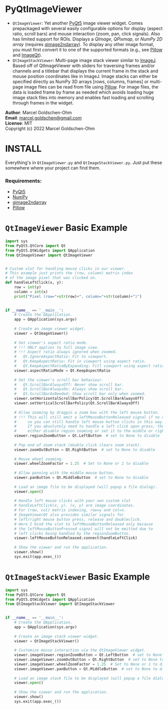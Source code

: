 # PyQtImageViewer

* `QtImageViewer`: Yet another [PyQt5](https://www.riverbankcomputing.com/software/pyqt/intro) image viewer widget. Comes prepackaged with several easily configurable options for display (aspect ratio, scroll bars) and mouse interaction (zoom, pan, click signals). Also has limited support for ROIs. Displays a *QImage*, *QPixmap*, or *NumPy 2D array* (requires [qimage2ndarray](https://github.com/hmeine/qimage2ndarray)). To display any other image format, you must first convert it to one of the supported formats (e.g., see [Pillow](https://github.com/python-pillow/Pillow) and [ImageQt](https://github.com/python-pillow/Pillow/blob/master/PIL/ImageQt.py)).
* `QtImageStackViewer`: Multi-page image stack viewer similar to [ImageJ](https://imagej.nih.gov/ij/). Based off of QtImageViewer with sliders for traversing frames and/or channels and a titlebar that displays the current frame in the stack and mouse position coordinates like in ImageJ. Image stacks can either be specified directly as NumPy 3D arrays [rows, columns, frames] or multi-page image files can be read from file using [Pillow](https://github.com/python-pillow/Pillow). For image files, the data is loaded frame by frame as needed which avoids loading huge image stack files into memory and enables fast loading and scrolling through frames in the widget.

**Author**: Marcel Goldschen-Ohm  
**Email**:  <marcel.goldschen@gmail.com>  
**License**: MIT  
Copyright (c) 2022 Marcel Goldschen-Ohm  

# INSTALL

Everything's in `QtImageViewer.py` and `QtImageStackViewer.py`. Just put these somewhere where your project can find them.

### Requirements:

* [PyQt5](https://www.riverbankcomputing.com/software/pyqt/intro)
* [NumPy](https://numpy.org/)
* [qimage2ndarray](https://github.com/hmeine/qimage2ndarray)
* [Pillow](https://python-pillow.org)

# `QtImageViewer` Basic Example

```python
import sys
from PyQt5.QtCore import Qt
from PyQt5.QtWidgets import QApplication
from QtImageViewer import QtImageViewer


# Custom slot for handling mouse clicks in our viewer.
# This example just prints the (row, column) matrix index
# of the image pixel that was clicked on.
def handleLeftClick(x, y):
    row = int(y)
    column = int(x)
    print("Pixel (row="+str(row)+", column="+str(column)+")")
    

if __name__ == '__main__':
    # Create the QApplication.
    app = QApplication(sys.argv)
        
    # Create an image viewer widget.
    viewer = QtImageViewer()
        
    # Set viewer's aspect ratio mode.
    # !!! ONLY applies to full image view.
    # !!! Aspect ratio always ignored when zoomed.
    #   Qt.IgnoreAspectRatio: Fit to viewport.
    #   Qt.KeepAspectRatio: Fit in viewport using aspect ratio.
    #   Qt.KeepAspectRatioByExpanding: Fill viewport using aspect ratio.
    viewer.aspectRatioMode = Qt.KeepAspectRatio
    
    # Set the viewer's scroll bar behaviour.
    #   Qt.ScrollBarAlwaysOff: Never show scroll bar.
    #   Qt.ScrollBarAlwaysOn: Always show scroll bar.
    #   Qt.ScrollBarAsNeeded: Show scroll bar only when zoomed.
    viewer.setHorizontalScrollBarPolicy(Qt.ScrollBarAlwaysOff)
    viewer.setVerticalScrollBarPolicy(Qt.ScrollBarAlwaysOff)
    
    # Allow zooming by draggin a zoom box with the left mouse button.
    # !!! This will still emit a leftMouseButtonReleased signal if no dragging occured,
    #     so you can still handle left mouse button clicks in this way.
    #     If you absolutely need to handle a left click upon press, then
    #     either disable region zooming or set it to the middle or right button.
    viewer.regionZoomButton = Qt.LeftButton  # set to None to disable
    
    # Pop end of zoom stack (double click clears zoom stack).
    viewer.zoomOutButton = Qt.RightButton  # set to None to disable
    
    # Mouse wheel zooming.
    viewer.wheelZoomFactor = 1.25  # Set to None or 1 to disable
    
    # Allow panning with the middle mouse button.
    viewer.panButton = Qt.MiddleButton  # set to None to disable
        
    # Load an image file to be displayed (will popup a file dialog).
    viewer.open()
    
    # Handle left mouse clicks with your own custom slot
    # handleLeftClick(x, y). (x, y) are image coordinates.
    # For (row, col) matrix indexing, row=y and col=x.
    # ImageViewerQt also provides similar signals for
    # left/right mouse button press, release and doubleclick.
    # Here I bind the slot to leftMouseButtonReleased only because
    # the leftMouseButtonPressed signal will not be emitted due to
    # left clicks being handled by the regionZoomButton.
    viewer.leftMouseButtonReleased.connect(handleLeftClick)
        
    # Show the viewer and run the application.
    viewer.show()
    sys.exit(app.exec_())
```

# `QtImageStackViewer` Basic Example

```python
import sys
from PyQt5.QtCore import Qt
from PyQt5.QtWidgets import QApplication
from QtImageStackViewer import QtImageStackViewer
    

if __name__ == '__main__':
    # Create the QApplication.
    app = QApplication(sys.argv)
        
    # Create an image stack viewer widget.
    viewer = QtImageStackViewer()
    
    # Customize mouse interaction via the QtImageViewer widget.
    viewer.imageViewer.regionZoomButton = Qt.LeftButton  # set to None to disable
    viewer.imageViewer.zoomOutButton = Qt.RightButton  # set to None to disable
    viewer.imageViewer.wheelZoomFactor = 1.25  # Set to None or 1 to disable
    viewer.imageViewer.panButton = Qt.MiddleButton  # set to None to disable
        
    # Load an image stack file to be displayed (will popup a file dialog).
    viewer.open()
        
    # Show the viewer and run the application.
    viewer.show()
    sys.exit(app.exec_())
```
